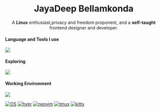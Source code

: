 <h1 align="center">JayaDeep Bellamkonda</h1>
<p align="center">
    A <strong>Linux</strong> enthusiast,privacy and freedom proponent, and a <strong>self-taught</strong> frontend designer and developer.
</p>

<h4>Language and Tools I use</h4>
<img
    src="https://skillicons.dev/icons?i=arch,linux,neovim,vim,c,cpp,python,lua,java,git,github,bash,html,css,javascript,md&perline=8" />


<h4>Exploring</h4>
<img src="https://skillicons.dev/icons?i=rust" />

<h4>Working Environment</h4>

<img style="display:inline" src="./asserts/cover-01.jpg" />

[![OS](https://img.shields.io/badge/Arch_Linux-3e68d7?style=for-the-badge&logo=arch%20linux&logoColor=c0caf5&labelColor=3b4261)](https://github.com/JayaDeep11/dotfiles)
[![hypr](https://img.shields.io/badge/Hyprland-3e68d7?style=for-the-badge&logo=wayland&logoColor=c0caf5&labelColor=3b4261)](https://github.com/JayaDeep11/dotfiles/tree/main/hypr)
[![neovim](https://img.shields.io/badge/NeoVim-3e68d7?style=for-the-badge&logo=neovim&logoColor=c0caf5&labelColor=3b4261)](https://github.com/JayaDeep11/dotfiles/tree/main/nvim)
[![tmux](https://img.shields.io/badge/Tmux-3e68d7?style=for-the-badge&logo=tmux&logoColor=c0caf5&labelColor=3b4261)](https://github.com/JayaDeep11/dotfiles/tree/main/tmux)
[![kitty](https://img.shields.io/badge/Alacritty-3e68d7?style=for-the-badge&logo=alacritty&logoColor=c0caf5&labelColor=3b4261)](https://github.com/JayaDeep11/dotfiles/tree/main/kitty)
